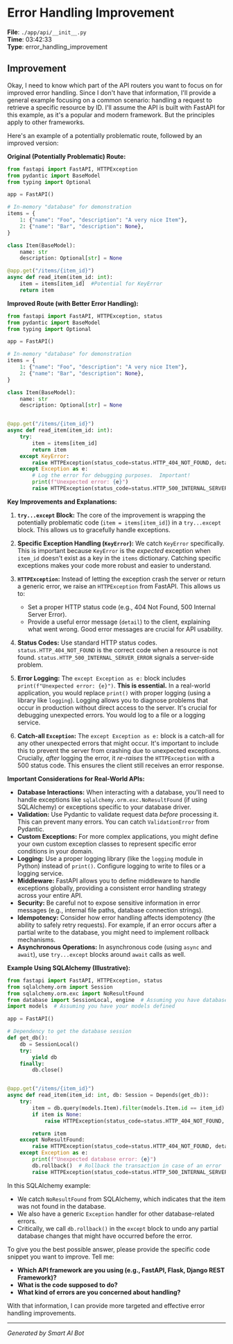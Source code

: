 # Error Handling Improvement

**File**: `./app/api/__init__.py`  
**Time**: 03:42:33  
**Type**: error_handling_improvement

## Improvement

Okay, I need to know which part of the API routers you want to focus on for improved error handling.  Since I don't have that information, I'll provide a general example focusing on a common scenario: handling a request to retrieve a specific resource by ID.  I'll assume the API is built with FastAPI for this example, as it's a popular and modern framework.  But the principles apply to other frameworks.

Here's an example of a potentially problematic route, followed by an improved version:

**Original (Potentially Problematic) Route:**

```python
from fastapi import FastAPI, HTTPException
from pydantic import BaseModel
from typing import Optional

app = FastAPI()

# In-memory "database" for demonstration
items = {
    1: {"name": "Foo", "description": "A very nice Item"},
    2: {"name": "Bar", "description": None},
}

class Item(BaseModel):
    name: str
    description: Optional[str] = None

@app.get("/items/{item_id}")
async def read_item(item_id: int):
    item = items[item_id]  #Potential for KeyError
    return item
```

**Improved Route (with Better Error Handling):**

```python
from fastapi import FastAPI, HTTPException, status
from pydantic import BaseModel
from typing import Optional

app = FastAPI()

# In-memory "database" for demonstration
items = {
    1: {"name": "Foo", "description": "A very nice Item"},
    2: {"name": "Bar", "description": None},
}

class Item(BaseModel):
    name: str
    description: Optional[str] = None


@app.get("/items/{item_id}")
async def read_item(item_id: int):
    try:
        item = items[item_id]
        return item
    except KeyError:
        raise HTTPException(status_code=status.HTTP_404_NOT_FOUND, detail=f"Item with ID {item_id} not found")
    except Exception as e:
        # Log the error for debugging purposes.  Important!
        print(f"Unexpected error: {e}")
        raise HTTPException(status_code=status.HTTP_500_INTERNAL_SERVER_ERROR, detail="Internal server error")


```

**Key Improvements and Explanations:**

1. **`try...except` Block:**  The core of the improvement is wrapping the potentially problematic code (`item = items[item_id]`) in a `try...except` block. This allows us to gracefully handle exceptions.

2. **Specific Exception Handling (`KeyError`):**  We catch `KeyError` specifically. This is important because `KeyError` is the *expected* exception when `item_id` doesn't exist as a key in the `items` dictionary.  Catching specific exceptions makes your code more robust and easier to understand.

3. **`HTTPException`:**  Instead of letting the exception crash the server or return a generic error, we raise an `HTTPException` from FastAPI. This allows us to:
   - Set a proper HTTP status code (e.g., 404 Not Found, 500 Internal Server Error).
   - Provide a useful error message (`detail`) to the client, explaining what went wrong.  Good error messages are crucial for API usability.

4. **Status Codes:** Use standard HTTP status codes.  `status.HTTP_404_NOT_FOUND` is the correct code when a resource is not found. `status.HTTP_500_INTERNAL_SERVER_ERROR` signals a server-side problem.

5. **Error Logging:**  The `except Exception as e:` block includes `print(f"Unexpected error: {e}")`.  **This is essential.** In a real-world application, you would replace `print()` with proper logging (using a library like `logging`).  Logging allows you to diagnose problems that occur in production without direct access to the server.  It's crucial for debugging unexpected errors. You would log to a file or a logging service.

6. **Catch-all `Exception`:**  The `except Exception as e:` block is a catch-all for any other unexpected errors that might occur.  It's important to include this to prevent the server from crashing due to unexpected exceptions.  Crucially, *after* logging the error, it *re-raises* the `HTTPException` with a 500 status code.  This ensures the client still receives an error response.

**Important Considerations for Real-World APIs:**

* **Database Interactions:** When interacting with a database, you'll need to handle exceptions like `sqlalchemy.orm.exc.NoResultFound` (if using SQLAlchemy) or exceptions specific to your database driver.
* **Validation:** Use Pydantic to validate request data *before* processing it. This can prevent many errors.  You can catch `ValidationError` from Pydantic.
* **Custom Exceptions:**  For more complex applications, you might define your own custom exception classes to represent specific error conditions in your domain.
* **Logging:** Use a proper logging library (like the `logging` module in Python) instead of `print()`. Configure logging to write to files or a logging service.
* **Middleware:** FastAPI allows you to define middleware to handle exceptions globally, providing a consistent error handling strategy across your entire API.
* **Security:** Be careful not to expose sensitive information in error messages (e.g., internal file paths, database connection strings).
* **Idempotency:**  Consider how error handling affects idempotency (the ability to safely retry requests). For example, if an error occurs after a partial write to the database, you might need to implement rollback mechanisms.
* **Asynchronous Operations:** In asynchronous code (using `async` and `await`), use `try...except` blocks around `await` calls as well.

**Example Using SQLAlchemy (Illustrative):**

```python
from fastapi import FastAPI, HTTPException, status
from sqlalchemy.orm import Session
from sqlalchemy.orm.exc import NoResultFound
from database import SessionLocal, engine  # Assuming you have database setup
import models  # Assuming you have your models defined

app = FastAPI()

# Dependency to get the database session
def get_db():
    db = SessionLocal()
    try:
        yield db
    finally:
        db.close()


@app.get("/items/{item_id}")
async def read_item(item_id: int, db: Session = Depends(get_db)):
    try:
        item = db.query(models.Item).filter(models.Item.id == item_id).first()
        if item is None:
            raise HTTPException(status_code=status.HTTP_404_NOT_FOUND, detail=f"Item with ID {item_id} not found")

        return item
    except NoResultFound:
        raise HTTPException(status_code=status.HTTP_404_NOT_FOUND, detail=f"Item with ID {item_id} not found")
    except Exception as e:
        print(f"Unexpected database error: {e}")
        db.rollback()  # Rollback the transaction in case of an error
        raise HTTPException(status_code=status.HTTP_500_INTERNAL_SERVER_ERROR, detail="Internal server error")

```

In this SQLAlchemy example:

* We catch `NoResultFound` from SQLAlchemy, which indicates that the item was not found in the database.
* We also have a generic `Exception` handler for other database-related errors.
* Critically, we call `db.rollback()` in the `except` block to undo any partial database changes that might have occurred before the error.

To give you the best possible answer, please provide the specific code snippet you want to improve.  Tell me:

* **Which API framework are you using (e.g., FastAPI, Flask, Django REST Framework)?**
* **What is the code supposed to do?**
* **What kind of errors are you concerned about handling?**

With that information, I can provide more targeted and effective error handling improvements.

---
*Generated by Smart AI Bot*
